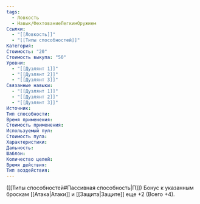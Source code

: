 ```yaml
---
tags:
  - Ловкость
  - Навык/ФехтованиеЛегкимОружием
Ссылки:
  - "[[Ловкость]]"
  - "[[Типы способностей]]"
Категория: 
Стоимость: "20"
Стоимость выкупа: "50"
Уровни:
  - "[[Дуэлянт 1]]"
  - "[[Дуэлянт 2]]"
  - "[[Дуэлянт 3]]"
Связанные навыки:
  - "[[Дуэлянт 1]]"
  - "[[Дуэлянт 2]]"
  - "[[Дуэлянт 3]]"
Источник:
Тип способности:
Время применения:
Стоимость применения:
Используемый пул:
Стоимость пула:
Характеристики:
Дальность:
Шаблон:
Количество целей:
Время действия:
Тип воздействия:
---
```

([[Типы способностей#Пассивная способность|П]]) Бонус к указанным броскам [[Атака|Атаки]] и [[Защита|Защите]] еще +2 (Всего +4). 